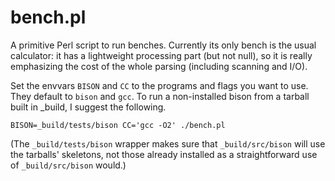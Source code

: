 # bench.pl
A primitive Perl script to run benches.  Currently its only bench is the
usual calculator: it has a lightweight processing part (but not null), so it
is really emphasizing the cost of the whole parsing (including scanning and
I/O).

Set the envvars `BISON` and `CC` to the programs and flags you want to use.
They default to `bison` and `gcc`.  To run a non-installed bison from a
tarball built in _build, I suggest the following.

    BISON=_build/tests/bison CC='gcc -O2' ./bench.pl

(The `_build/tests/bison` wrapper makes sure that `_build/src/bison` will
use the tarballs' skeletons, not those already installed as a
straightforward use of `_build/src/bison` would.)

<!--

Local Variables:
mode: markdown
fill-column: 76
ispell-dictionary: "american"
End:

Copyright (C) 2006, 2009-2015, 2018-2021 Free Software Foundation, Inc.

This file is part of Bison, the GNU Compiler Compiler.

Permission is granted to copy, distribute and/or modify this document
under the terms of the GNU Free Documentation License, Version 1.3 or
any later version published by the Free Software Foundation; with no
Invariant Sections, with no Front-Cover Texts, and with no Back-Cover
Texts.  A copy of the license is included in the "GNU Free
Documentation License" file as part of this distribution.

-->
